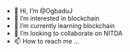 - 👋 Hi, I’m @OgbaduJ
- 👀 I’m interested in blockchain
- 🌱 I’m currently learning blockchain
- 💞️ I’m looking to collaborate on NITDA
- 📫 How to reach me ...

<!---
OgbaduJ/OgbaduJ is a ✨ special ✨ repository because its `README.md` (this file) appears on your GitHub profile.
You can click the Preview link to take a look at your changes.
--->

